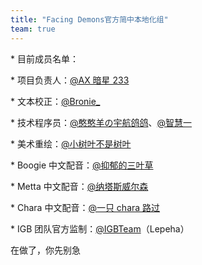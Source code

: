 ```yaml
---
title: "Facing Demons官方简中本地化组"
team: true
---
```


\* 目前成员名单：

\* 项目负责人：[@AX 暗星 233](https://space.bilibili.com/443074427)

\* 文本校正：[@Bronie\_](https://space.bilibili.com/616770040)

\* 技术程序员：[@憨憨羊の宇航鸽鸽](https://space.bilibili.com/252906762)、[@智慧一](https://space.bilibili.com/429803290)

\* 美术重绘：[@小树叶不是树叶](https://space.bilibili.com/500995957)

\* Boogie 中文配音：[@抑郁的三叶草](https://space.bilibili.com/694165479)

\* Metta 中文配音：[@纳塔斯威尔森](https://space.bilibili.com/279554110)

\* Chara 中文配音：[@一只 chara 路过](https://space.bilibili.com/478857921)

\* IGB 团队官方监制：[@IGBTeam](https://space.bilibili.com/1603675278)（Lepeha）

在做了，你先别急
